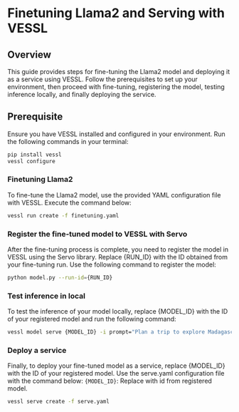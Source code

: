 # Finetuning Llama2 and Serving with VESSL

## Overview
This guide provides steps for fine-tuning the Llama2 model and deploying it as a service using VESSL. Follow the prerequisites to set up your environment, then proceed with fine-tuning, registering the model, testing inference locally, and finally deploying the service.

## Prerequisite
Ensure you have VESSL installed and configured in your environment. Run the following commands in your terminal:

```bash
pip install vessl
vessl configure
```

### Finetuning Llama2
To fine-tune the Llama2 model, use the provided YAML configuration file with VESSL. Execute the command below:

```bash
vessl run create -f finetuning.yaml
```

### Register the fine-tuned model to VESSL with Servo
After the fine-tuning process is complete, you need to register the model in VESSL using the Servo library. Replace {RUN_ID} with the ID obtained from your fine-tuning run. Use the following command to register the model:

```bash
python model.py --run-id={RUN_ID}
```

### Test inference in local
To test the inference of your model locally, replace {MODEL_ID} with the ID of your registered model and run the following command:
```bash
vessl model serve {MODEL_ID} -i prompt="Plan a trip to explore Madagascar for three days."
```

### Deploy a service
Finally, to deploy your fine-tuned model as a service, replace {MODEL_ID} with the ID of your registered model. Use the serve.yaml configuration file with the command below:
`{MODEL_ID}`: Replace with id from registered model.
```bash
vessl serve create -f serve.yaml
```